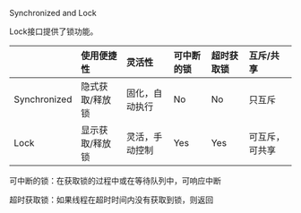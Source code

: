 Synchronized and Lock

Lock接口提供了锁功能。

|  | 使用便捷性 | 灵活性 | 可中断的锁 | 超时获取锁 | 互斥/共享 |
| :--- | :--- | :--- | :--- | :--- | :--- |
| Synchronized | 隐式获取/释放锁 | 固化，自动执行 | No | No | 只互斥 |
| Lock | 显示获取/释放锁 | 灵活，手动控制 | Yes | Yes | 可互斥，可共享 |

可中断的锁：在获取锁的过程中或在等待队列中，可响应中断

超时获取锁：如果线程在超时时间内没有获取到锁，则返回

